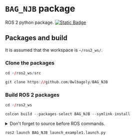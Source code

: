 # `BAG_NJB` package
ROS 2 python package.  [![Static Badge](https://img.shields.io/badge/ROS_2-Humble-34aec5)](https://docs.ros.org/en/humble/)
## Packages and build

It is assumed that the workspace is `~/ros2_ws/`.

### Clone the packages
``` r
cd ~/ros2_ws/src
```
``` r
git clone https://github.com/Owlbagoly/BAG_NJB
```

### Build ROS 2 packages
``` r
cd ~/ros2_ws
```
``` r
colcon build --packages-select BAG_NJB --symlink-install
```

<details>
<summary> Don't forget to source before ROS commands.</summary>

``` bash
source ~/ros2_ws/install/setup.bash
```
</details>

``` r
ros2 launch BAG_NJB launch_example1.launch.py
```

